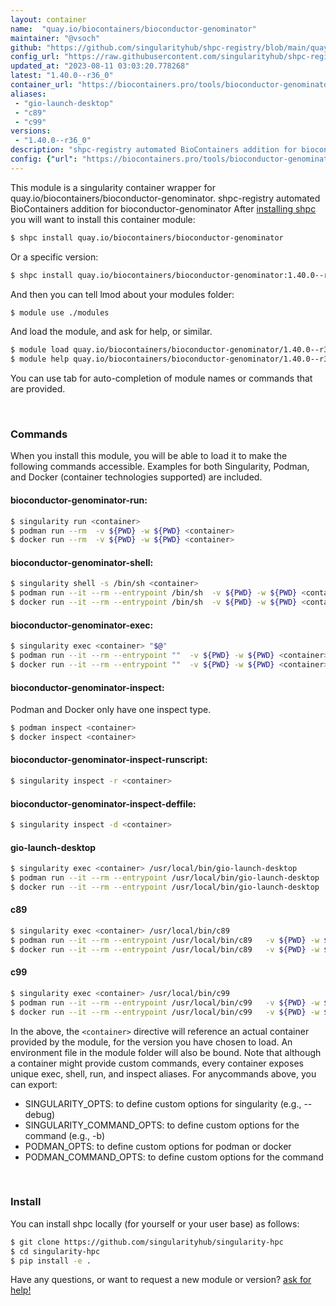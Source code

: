 ```yaml
---
layout: container
name:  "quay.io/biocontainers/bioconductor-genominator"
maintainer: "@vsoch"
github: "https://github.com/singularityhub/shpc-registry/blob/main/quay.io/biocontainers/bioconductor-genominator/container.yaml"
config_url: "https://raw.githubusercontent.com/singularityhub/shpc-registry/main/quay.io/biocontainers/bioconductor-genominator/container.yaml"
updated_at: "2023-08-11 03:03:20.778268"
latest: "1.40.0--r36_0"
container_url: "https://biocontainers.pro/tools/bioconductor-genominator"
aliases:
 - "gio-launch-desktop"
 - "c89"
 - "c99"
versions:
 - "1.40.0--r36_0"
description: "shpc-registry automated BioContainers addition for bioconductor-genominator"
config: {"url": "https://biocontainers.pro/tools/bioconductor-genominator", "maintainer": "@vsoch", "description": "shpc-registry automated BioContainers addition for bioconductor-genominator", "latest": {"1.40.0--r36_0": "sha256:9f4d62944c8424bcdcd8521d7f1fbca2c0be32ca3e360c28b248b6a898b7f54a"}, "tags": {"1.40.0--r36_0": "sha256:9f4d62944c8424bcdcd8521d7f1fbca2c0be32ca3e360c28b248b6a898b7f54a"}, "docker": "quay.io/biocontainers/bioconductor-genominator", "aliases": {"gio-launch-desktop": "/usr/local/bin/gio-launch-desktop", "c89": "/usr/local/bin/c89", "c99": "/usr/local/bin/c99"}}
---
```


This module is a singularity container wrapper for quay.io/biocontainers/bioconductor-genominator.
shpc-registry automated BioContainers addition for bioconductor-genominator
After [installing shpc](#install) you will want to install this container module:


```bash
$ shpc install quay.io/biocontainers/bioconductor-genominator
```

Or a specific version:

```bash
$ shpc install quay.io/biocontainers/bioconductor-genominator:1.40.0--r36_0
```

And then you can tell lmod about your modules folder:

```bash
$ module use ./modules
```

And load the module, and ask for help, or similar.

```bash
$ module load quay.io/biocontainers/bioconductor-genominator/1.40.0--r36_0
$ module help quay.io/biocontainers/bioconductor-genominator/1.40.0--r36_0
```

You can use tab for auto-completion of module names or commands that are provided.

<br>

### Commands

When you install this module, you will be able to load it to make the following commands accessible.
Examples for both Singularity, Podman, and Docker (container technologies supported) are included.

#### bioconductor-genominator-run:

```bash
$ singularity run <container>
$ podman run --rm  -v ${PWD} -w ${PWD} <container>
$ docker run --rm  -v ${PWD} -w ${PWD} <container>
```

#### bioconductor-genominator-shell:

```bash
$ singularity shell -s /bin/sh <container>
$ podman run --it --rm --entrypoint /bin/sh  -v ${PWD} -w ${PWD} <container>
$ docker run --it --rm --entrypoint /bin/sh  -v ${PWD} -w ${PWD} <container>
```

#### bioconductor-genominator-exec:

```bash
$ singularity exec <container> "$@"
$ podman run --it --rm --entrypoint ""  -v ${PWD} -w ${PWD} <container> "$@"
$ docker run --it --rm --entrypoint ""  -v ${PWD} -w ${PWD} <container> "$@"
```

#### bioconductor-genominator-inspect:

Podman and Docker only have one inspect type.

```bash
$ podman inspect <container>
$ docker inspect <container>
```

#### bioconductor-genominator-inspect-runscript:

```bash
$ singularity inspect -r <container>
```

#### bioconductor-genominator-inspect-deffile:

```bash
$ singularity inspect -d <container>
```


#### gio-launch-desktop

```bash
$ singularity exec <container> /usr/local/bin/gio-launch-desktop
$ podman run --it --rm --entrypoint /usr/local/bin/gio-launch-desktop   -v ${PWD} -w ${PWD} <container> -c " $@"
$ docker run --it --rm --entrypoint /usr/local/bin/gio-launch-desktop   -v ${PWD} -w ${PWD} <container> -c " $@"
```


#### c89

```bash
$ singularity exec <container> /usr/local/bin/c89
$ podman run --it --rm --entrypoint /usr/local/bin/c89   -v ${PWD} -w ${PWD} <container> -c " $@"
$ docker run --it --rm --entrypoint /usr/local/bin/c89   -v ${PWD} -w ${PWD} <container> -c " $@"
```


#### c99

```bash
$ singularity exec <container> /usr/local/bin/c99
$ podman run --it --rm --entrypoint /usr/local/bin/c99   -v ${PWD} -w ${PWD} <container> -c " $@"
$ docker run --it --rm --entrypoint /usr/local/bin/c99   -v ${PWD} -w ${PWD} <container> -c " $@"
```



In the above, the `<container>` directive will reference an actual container provided
by the module, for the version you have chosen to load. An environment file in the
module folder will also be bound. Note that although a container
might provide custom commands, every container exposes unique exec, shell, run, and
inspect aliases. For anycommands above, you can export:

 - SINGULARITY_OPTS: to define custom options for singularity (e.g., --debug)
 - SINGULARITY_COMMAND_OPTS: to define custom options for the command (e.g., -b)
 - PODMAN_OPTS: to define custom options for podman or docker
 - PODMAN_COMMAND_OPTS: to define custom options for the command

<br>

### Install

You can install shpc locally (for yourself or your user base) as follows:

```bash
$ git clone https://github.com/singularityhub/singularity-hpc
$ cd singularity-hpc
$ pip install -e .
```

Have any questions, or want to request a new module or version? [ask for help!](https://github.com/singularityhub/singularity-hpc/issues)